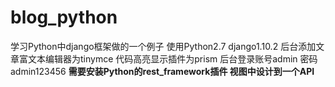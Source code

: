 # blog_python
学习Python中django框架做的一个例子
使用Python2.7 django1.10.2
后台添加文章富文本编辑器为tinymce
代码高亮显示插件为prism
后台登录账号admin 密码admin123456
**需要安装Python的rest_framework插件 视图中设计到一个API**
